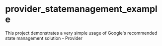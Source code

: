 # provider_statemanagement_example

This project demonstrates a very simple usage of Google's recommended state management solution - Provider 



